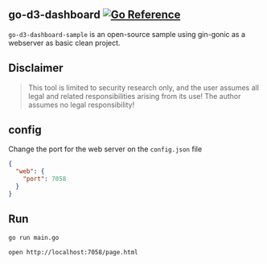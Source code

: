 ## go-d3-dashboard [![Go Reference][1]][2]

`go-d3-dashboard-sample` is an open-source sample using gin-gonic as a webserver as basic clean project.

## Disclaimer
> This tool is limited to security research only, and the user assumes all legal and related responsibilities arising from its use! The author assumes no legal responsibility!

## config
Change the port for the web server on the `config.json` file
```json
{
  "web": {
    "port": 7058
  }
}
```

## Run
```bash
go run main.go

open http://localhost:7058/page.html
```


[1]: https://pkg.go.dev/badge/github.com/teocci/go-d3-dashboard.svg
[2]: https://pkg.go.dev/github.com/teocci/go-d3-dashboard
[3]: https://github.com/teocci/go-d3-dashboard/releases/tag/v1.0.0



